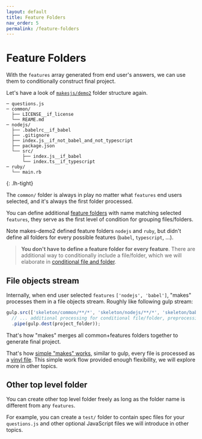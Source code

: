 ```yaml
---
layout: default
title: Feature Folders
nav_order: 5
permalink: /feature-folders
---
```


# Feature Folders

With the `features` array generated from end user's answers, we can use them to conditionally construct final project.

Let's have a look of [`makesjs/demo2`](https://github.com/makesjs/demo2) folder structure again.

```
─ questions.js
─ common/
  ├── LICENSE__if_license
  └── REAME.md
─ nodejs/
  ├── .babelrc__if_babel
  ├── .gitignore
  ├── index.js__if_not_babel_and_not_typescript
  ├── package.json
  └── src/
      ├── index.js__if_babel
      └── index.ts__if_typescript
─ ruby/
  └── main.rb
```
{: .lh-tight}

The `common/` folder is always in play no matter what `features` end users selected, and it's always the first folder processed.

You can define additional [feature folders](feature-folders) with name matching selected `features`, they serve as the first level of condition for grouping files/folders.

Note makes-demo2 defined feature folders `nodejs` and `ruby`, but didn't define all folders for every possible features (`babel`, `typescript`, ...).

> **You don't have to define a feature folder for every feature**. There are additional way to conditionally include a file/folder, which we will elaborate in [conditional file and folder](conditional-file-and-folder).

## File objects stream

Internally, when end user selected `features` `['nodejs', 'babel']`, "makes" processes them in a file objects stream. Roughly like following gulp stream:

```js
gulp.src(['skeleton/common/**/*', 'skeleton/nodejs/**/*', 'skeleton/babel/**/*'])
  // ... additional processing for conditional file/folder, preprocessing ...
  .pipe(gulp.dest(project_folder));
```

That's how "makes" merges all common+features folders together to generate final project.

That's how [simple "makes" works](https://github.com/makesjs/makes/blob/master/lib/write-project/index.js), similar to gulp, every file is processed as a [vinyl file](https://github.com/gulpjs/vinyl). This simple work flow provided enough flexibility, we will explore more in other topics.

## Other top level folder

You can create other top level folder freely as long as the folder name is different from any `features`.

For example, you can create a `test/` folder to contain spec files for your `questions.js` and other optional JavaScript files we will introduce in other topics.

